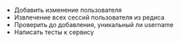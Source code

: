 

* Добавить изменение пользователя
* Извлечение всех сессий пользователя из редиса
* Проверить до добавления, уникальный ли username
* Написать тесты к сервису
